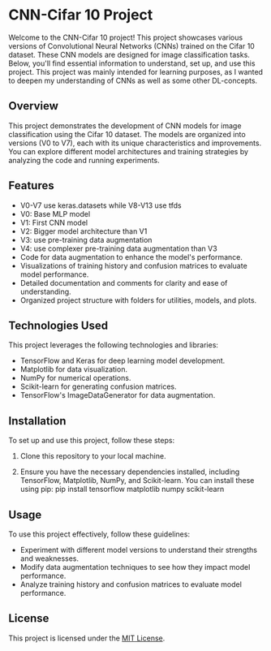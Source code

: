 # CNN-Cifar 10 Project

Welcome to the CNN-Cifar 10 project! This project showcases various versions of Convolutional Neural Networks (CNNs) trained on the Cifar 10 dataset. These CNN models are designed for image classification tasks. Below, you'll find essential information to understand, set up, and use this project. This project was mainly intended for learning purposes, as I wanted to deepen my understanding of CNNs as well as some other DL-concepts.

## Overview

This project demonstrates the development of CNN models for image classification using the Cifar 10 dataset. The models are organized into versions (V0 to V7), each with its unique characteristics and improvements. You can explore different model architectures and training strategies by analyzing the code and running experiments.

## Features
- V0-V7 use keras.datasets while V8-V13 use tfds 
- V0: Base MLP model
- V1: First CNN model
- V2: Bigger model architecture than V1
- V3: use pre-training data augmentation
- V4: use complexer pre-training data augmentation than V3
- Code for data augmentation to enhance the model's performance.
- Visualizations of training history and confusion matrices to evaluate model performance.
- Detailed documentation and comments for clarity and ease of understanding.
- Organized project structure with folders for utilities, models, and plots.

## Technologies Used

This project leverages the following technologies and libraries:

- TensorFlow and Keras for deep learning model development.
- Matplotlib for data visualization.
- NumPy for numerical operations.
- Scikit-learn for generating confusion matrices.
- TensorFlow's ImageDataGenerator for data augmentation.

## Installation

To set up and use this project, follow these steps:

1. Clone this repository to your local machine.

2. Ensure you have the necessary dependencies installed, including TensorFlow, Matplotlib, NumPy, and Scikit-learn. You can install these using pip: pip install tensorflow matplotlib numpy scikit-learn


## Usage

To use this project effectively, follow these guidelines:

- Experiment with different model versions to understand their strengths and weaknesses.
- Modify data augmentation techniques to see how they impact model performance.
- Analyze training history and confusion matrices to evaluate model performance.

## License
This project is licensed under the [MIT License](LICENSE).

